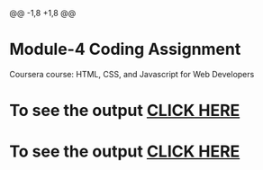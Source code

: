 @@ -1,8 +1,8 @@
# Module-4 Coding Assignment

Coursera course: HTML, CSS, and Javascript for Web Developers

# To see the output [CLICK HERE](https://atharvasb.github.io/coursera-test/module4-solution/index.html)
# To see the output [CLICK HERE](https://atharvasb.github.io/coursera-test/module4-solution/index.html)

